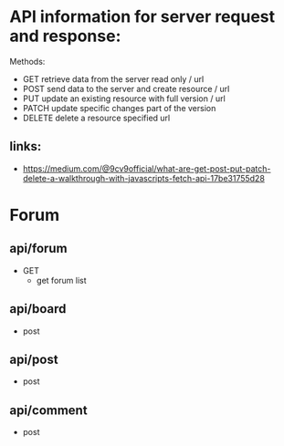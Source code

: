 

# API information for server request and response:



Methods:
- GET retrieve data from the server read only / url
- POST send data to the server and create resource / url
- PUT update an existing resource with full version / url
- PATCH update specific changes part of the version
- DELETE delete a resource specified url

## links:
- https://medium.com/@9cv9official/what-are-get-post-put-patch-delete-a-walkthrough-with-javascripts-fetch-api-17be31755d28


# Forum
## api/forum
  - GET
    - get forum list

## api/board
  - post


## api/post
  - post


## api/comment
  - post




